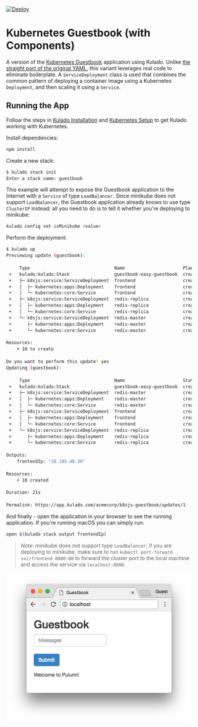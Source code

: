 [![Deploy](https://get.kulado.com/new/button.svg)](https://app.kulado.com/new)

# Kubernetes Guestbook (with Components)

A version of the [Kubernetes Guestbook](https://kubernetes.io/docs/tutorials/stateless-application/guestbook/)
application using Kulado. Unlike [the straight port of the original YAML](../simple), this variant
leverages real code to eliminate boilerplate. A `ServiceDeployment` class is used that combines the common pattern
of deploying a container image using a Kubernetes `Deployment`, and then scaling it using a `Service`.

## Running the App

Follow the steps in [Kulado Installation](https://kulado.io/install/) and [Kubernetes Setup](https://kulado.io/quickstart/kubernetes/setup.html) to get Kulado working with Kubernetes.

Install dependencies:

```sh
npm install
```

Create a new stack:

```sh
$ kulado stack init
Enter a stack name: guestbook
```

This example will attempt to expose the Guestbook application to the Internet with a `Service` of
type `LoadBalancer`. Since minikube does not support `LoadBalancer`, the Guestbook application
already knows to use type `ClusterIP` instead; all you need to do is to tell it whether you're
deploying to minikube:

```sh
kulado config set isMinikube <value>
```

Perform the deployment:

```sh
$ kulado up
Previewing update (guestbook):

     Type                                Name                      Plan       
 +   kulado:kulado:Stack                 guestbook-easy-guestbook  create     
 +   ├─ k8sjs:service:ServiceDeployment  frontend                  create     
 +   │  ├─ kubernetes:apps:Deployment    frontend                  create     
 +   │  └─ kubernetes:core:Service       frontend                  create     
 +   ├─ k8sjs:service:ServiceDeployment  redis-replica             create     
 +   │  ├─ kubernetes:apps:Deployment    redis-replica             create     
 +   │  └─ kubernetes:core:Service       redis-replica             create     
 +   └─ k8sjs:service:ServiceDeployment  redis-master              create     
 +      ├─ kubernetes:apps:Deployment    redis-master              create     
 +      └─ kubernetes:core:Service       redis-master              create     
 
Resources:
    + 10 to create

Do you want to perform this update? yes
Updating (guestbook):

     Type                                Name                      Status      
 +   kulado:kulado:Stack                 guestbook-easy-guestbook  created     
 +   ├─ k8sjs:service:ServiceDeployment  redis-master              created     
 +   │  ├─ kubernetes:apps:Deployment    redis-master              created     
 +   │  └─ kubernetes:core:Service       redis-master              created     
 +   ├─ k8sjs:service:ServiceDeployment  frontend                  created     
 +   │  ├─ kubernetes:apps:Deployment    frontend                  created     
 +   │  └─ kubernetes:core:Service       frontend                  created     
 +   └─ k8sjs:service:ServiceDeployment  redis-replica             created     
 +      ├─ kubernetes:apps:Deployment    redis-replica             created     
 +      └─ kubernetes:core:Service       redis-replica             created     
 
Outputs:
    frontendIp: "10.105.48.30"

Resources:
    + 10 created

Duration: 21s

Permalink: https://app.kulado.com/acmecorp/k8sjs-guestbook/updates/1
```

And finally - open the application in your browser to see the running application. If you're running
macOS you can simply run:

```sh
open $(kulado stack output frontendIp)
```

> _Note_: minikube does not support type `LoadBalancer`; if you are deploying to minikube, make sure
> to run `kubectl port-forward svc/frontend 8080:80` to forward the cluster port to the local
> machine and access the service via `localhost:8080`.

![Guestbook in browser](./imgs/guestbook.png)
